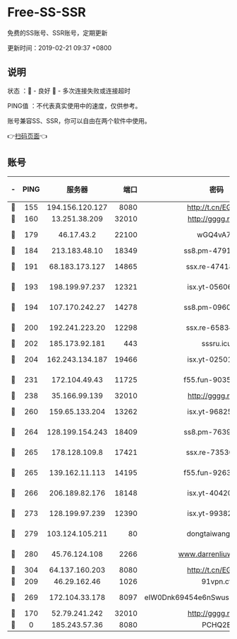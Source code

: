 # Free-SS-SSR

免费的SS账号、SSR账号，定期更新

更新时间：2019-02-21 09:37 +0800

## 说明

状态     ：🙂 - 良好 🙁 - 多次连接失败或连接超时

PING值   ：不代表真实使用中的速度，仅供参考。

账号兼容SS、SSR，你可以自由在两个软件中使用。

👉[扫码页面](https://liesauer.github.io/free-ss-ssr.github.io/)👈

## 账号

|-|PING|服务器|端口|密码|加密方式|区域|
|:----:|:----:|:-----:|-----:|:----:|:----:|:----:|
|🙂|155|194.156.120.127|8080|http://t.cn/EGJIyrl|rc4-md5|RU|
|🙂|160|13.251.38.209|32010|http://gggg.rocks|chacha20|SG|
|🙂|179|46.17.43.2|22100|wGQ4vA7D|aes-256-gcm|RU|
|🙂|184|213.183.48.10|18349|ss8.pm-47913593|rc4-md5|RU|
|🙂|191|68.183.173.127|14865|ssx.re-47418589|aes-256-cfb|US|
|🙂|193|198.199.97.237|12321|isx.yt-05606768|aes-256-cfb|US|
|🙂|194|107.170.242.27|14278|ss8.pm-09602432|aes-256-cfb|US|
|🙂|200|192.241.223.20|12298|ssx.re-65834373|aes-256-cfb|US|
|🙂|202|185.173.92.181|443|sssru.icu|rc4-md5|RU|
|🙂|204|162.243.134.187|19466|isx.yt-02501963|aes-256-cfb|US|
|🙂|231|172.104.49.43|11725|f55.fun-90356904|aes-256-cfb|SG|
|🙂|238|35.166.99.139|32010|http://gggg.rocks|chacha20|US|
|🙂|260|159.65.133.204|13262|isx.yt-96825730|aes-256-cfb|SG|
|🙂|264|128.199.154.243|18409|ss8.pm-76398770|aes-256-cfb|SG|
|🙂|265|178.128.109.8|17421|ssx.re-73530139|aes-256-cfb|SG|
|🙂|265|139.162.11.113|14195|f55.fun-92630692|aes-256-cfb|SG|
|🙂|266|206.189.82.176|18148|isx.yt-40420921|aes-256-cfb|SG|
|🙂|273|128.199.97.239|12390|isx.yt-99382145|aes-256-cfb|SG|
|🙂|279|103.124.105.211|80|dongtaiwang.com|aes-256-cfb|US|
|🙂|280|45.76.124.108|2266|www.darrenliuwei.com|aes-256-cfb|AU|
|🙂|304|64.137.160.203|8080|http://t.cn/EGJIyrl|rc4-md5|CA|
|🙂|209|46.29.162.46|1026|91vpn.cf|rc4-md5|RU|
|🙂|269|172.104.33.178|8097|eIW0Dnk69454e6nSwuspv9DmS201tQ0D|aes-256-cfb|SG|
|🙁|170|52.79.241.242|32010|http://gggg.rocks|chacha20|KR|
|🙁|0|185.243.57.36|8080|PCHQ2E|rc4-md5|US|
